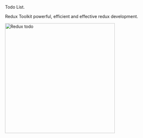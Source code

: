 
Todo List.



Redux Toolkit  powerful, efficient and effective redux development.


<img width="362" alt="Redux todo" src="https://user-images.githubusercontent.com/64493642/110742542-936ff480-8204-11eb-9589-81652543c2a9.PNG">

